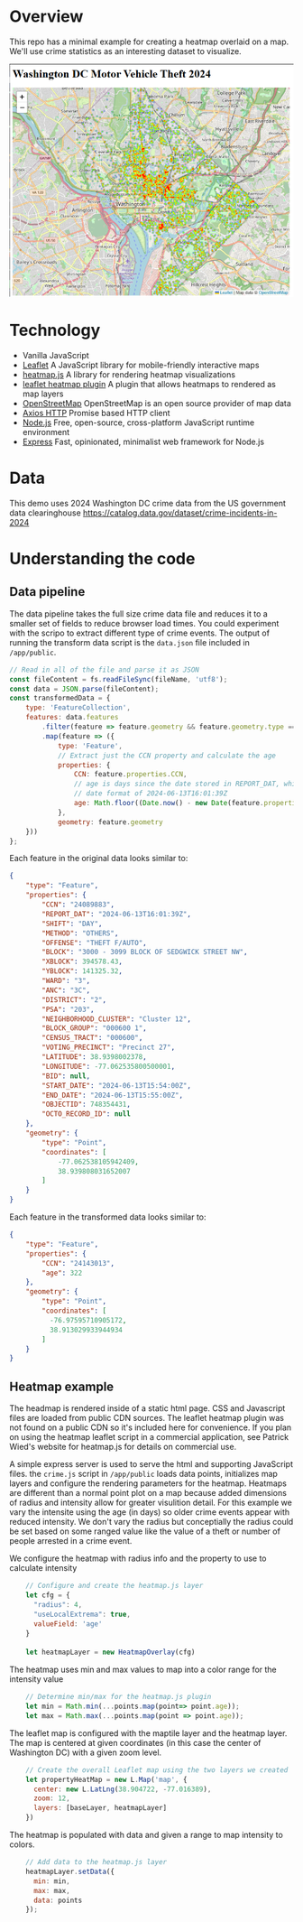 # Overview

This repo has a minimal example for creating a heatmap overlaid on a map. We'll use crime statistics as an interesting dataset to visualize.

![Heatmap example](/images/heatmap.png?raw=true "Heatmap example")

# Technology

 - Vanilla JavaScript
 - [Leaflet](https://leafletjs.com/) A JavaScript library for mobile-friendly interactive maps
 - [heatmap.js](https://www.npmjs.com/package/heatmapjs) A library for rendering heatmap visualizations
 - [leaflet heatmap plugin](https://github.com/pa7/heatmap.js/tree/develop/plugins/leaflet-heatmap) A plugin that allows heatmaps to rendered as map layers
 - [OpenStreetMap](https://www.openstreetmap.org/) OpenStreetMap is an open source provider of map data
 - [Axios HTTP](https://axios-http.com/docs/intro) Promise based HTTP client
 - [Node.js](https://nodejs.org/en) Free, open-source, cross-platform JavaScript runtime environment
 - [Express](https://expressjs.com/) Fast, opinionated, minimalist web framework for Node.js

# Data

This demo uses 2024 Washington DC crime data from the US government data clearinghouse https://catalog.data.gov/dataset/crime-incidents-in-2024

# Understanding the code

## Data pipeline

The data pipeline takes the full size crime data file and reduces it to a smaller set of fields to reduce browser load times. You could experiment with the scripo to extract different type of crime events. The output of running the transform data script is the `data.json` file included in `/app/public`.

```javascript
// Read in all of the file and parse it as JSON
const fileContent = fs.readFileSync(fileName, 'utf8');
const data = JSON.parse(fileContent);
const transformedData = {
    type: 'FeatureCollection',
    features: data.features
        .filter(feature => feature.geometry && feature.geometry.type === 'Point' && feature.properties.OFFENSE === "MOTOR VEHICLE THEFT")
        .map(feature => ({
            type: 'Feature',
            // Extract just the CCN property and calculate the age
            properties: { 
                CCN: feature.properties.CCN,
                // age is days since the date stored in REPORT_DAT, which has a
                // date format of 2024-06-13T16:01:39Z
                age: Math.floor((Date.now() - new Date(feature.properties.REPORT_DAT)) / (1000 * 60 * 60 * 24))
            },
            geometry: feature.geometry
    }))
};
```

Each feature in the original data looks similar to:
```json
{ 
    "type": "Feature", 
    "properties": { 
        "CCN": "24089883", 
        "REPORT_DAT": "2024-06-13T16:01:39Z", 
        "SHIFT": "DAY", 
        "METHOD": "OTHERS", 
        "OFFENSE": "THEFT F/AUTO", 
        "BLOCK": "3000 - 3099 BLOCK OF SEDGWICK STREET NW", 
        "XBLOCK": 394578.43, 
        "YBLOCK": 141325.32, 
        "WARD": "3", 
        "ANC": "3C", 
        "DISTRICT": "2", 
        "PSA": "203", 
        "NEIGHBORHOOD_CLUSTER": "Cluster 12", 
        "BLOCK_GROUP": "000600 1", 
        "CENSUS_TRACT": "000600", 
        "VOTING_PRECINCT": "Precinct 27", 
        "LATITUDE": 38.9398002378, 
        "LONGITUDE": -77.062535800500001, 
        "BID": null, 
        "START_DATE": "2024-06-13T15:54:00Z", 
        "END_DATE": "2024-06-13T15:55:00Z", 
        "OBJECTID": 748354431, 
        "OCTO_RECORD_ID": null 
    }, 
    "geometry": { 
        "type": "Point", 
        "coordinates": [ 
            -77.062538105942409, 
            38.939808031652007 
        ] 
    }
}

```

Each feature in the transformed data looks similar to:
```json
{
    "type": "Feature",
    "properties": {
        "CCN": "24143013",
        "age": 322
    },
    "geometry": {
        "type": "Point",
        "coordinates": [
          -76.97595710905172,
          38.913029933944934
        ]
    }
}
```


## Heatmap example

The headmap is rendered inside of a static html page. CSS and Javascript files are loaded from public CDN sources. The leaflet heatmap plugin was not found on a public CDN so it's included here for convenience. If you plan on using the heatmap leaflet script in a commercial application, see Patrick Wied's website for heatmap.js for details on commercial use.

A simple express server is used to serve the html and supporting JavaScript files. the `crime.js` script in `/app/public` loads data points, initializes map layers and configure the rendering parameters for the heatmap. Heatmaps are different than a normal point plot on a map because added dimensions of radius and intensity allow for greater visulition detail. For this example we vary the intensite using the age (in days) so older crime events appear with reduced intensity. We don't vary the radius but conceptially the radius could be set based on some ranged value like the value of a theft or number of people arrested in a crime event.

We configure the heatmap with radius info and the property to use to calculate intensity
```javascript
    // Configure and create the heatmap.js layer
    let cfg = {
      "radius": 4,
      "useLocalExtrema": true,
      valueField: 'age'
    }

    let heatmapLayer = new HeatmapOverlay(cfg)
```

The heatmap uses min and max values to map into a color range for the intensity value
```javascript
    // Determine min/max for the heatmap.js plugin
    let min = Math.min(...points.map(point=> point.age));
    let max = Math.max(...points.map(point => point.age));
```

The leaflet map is configured with the maptile layer and the heatmap layer. The map is centered at given coordinates (in this case the center of Washington DC) with a given zoom level.

```javascript
    // Create the overall Leaflet map using the two layers we created
    let propertyHeatMap = new L.Map('map', {
      center: new L.LatLng(38.904722, -77.016389),
      zoom: 12,
      layers: [baseLayer, heatmapLayer]
    })
```

The heatmap is populated with data and given a range to map intensity to colors.

```javascript
    // Add data to the heatmap.js layer
    heatmapLayer.setData({
      min: min,
      max: max,
      data: points
    });
```